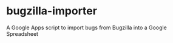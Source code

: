 bugzilla-importer
=================

A Google Apps script to import bugs from Bugzilla into a Google Spreadsheet
